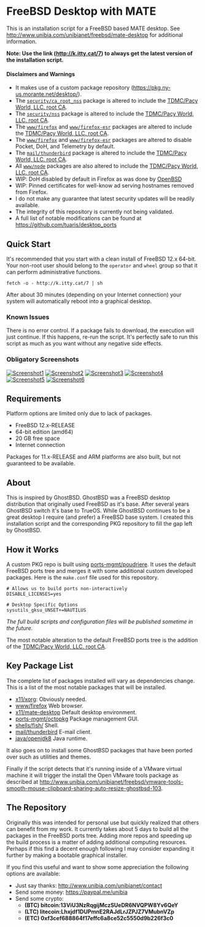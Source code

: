 # FreeBSD Desktop with MATE

This is an installation script for a FreeBSD based MATE desktop. See http://www.unibia.com/unibianet/freebsd/mate-desktop for additional information.

__Note: Use the link (http://k.itty.cat/7) to always get the latest version of the installation script.__

#### Disclaimers and Warnings

* It makes use of a custom package repository (https://pkg.ny-us.morante.net/desktop/). 
* The [`security/ca_root_nss`](https://www.freshports.org/security/ca_root_nss) package is altered to include the [TDMC/Pacy World, LLC. root CA](http://www.pacyworld.com/ca.php).
* The [`security/nss`](https://www.freshports.org/security/nss) package is altered to include the [TDMC/Pacy World, LLC. root CA](http://www.pacyworld.com/ca.php).
* The [`www/firefox`](https://www.freshports.org/www/firefox) and [`www/firefox-esr`](https://www.freshports.org/www/firefox-esr) packages are altered to include the [TDMC/Pacy World, LLC. root CA](http://www.pacyworld.com/ca.php).
* The [`www/firefox`](https://www.freshports.org/www/firefox) and [`www/firefox-esr`](https://www.freshports.org/www/firefox-esr) packages are altered to disable Pocket, DoH, and Telemetry by default.
* The [`mail/thunderbird`](https://www.freshports.org/mail/thunderbird) package is altered to include the [TDMC/Pacy World, LLC. root CA](http://www.pacyworld.com/ca.php).
* All [`www/node`](https://www.freshports.org/www/node) packages are also altered to include the [TDMC/Pacy World, LLC. root CA](http://www.pacyworld.com/ca.php).
* WIP: DoH disabled by default in Firefox as was done by [OpenBSD](https://undeadly.org/cgi?action=article;sid=20190911113856)
* WIP: Pinned certificates for well-know ad serving hostnames removed from Firefox.
* I do not make any guarantee that latest security updates will be readily available.
* The integrity of this repository is currently not being validated.
* A full list of notable modifications can be found at https://github.com/tuaris/desktop_ports

## Quick Start

It's recommended that you start with a clean install of FreeBSD 12.x 64-bit.  Your non-root user
should belong to the `operator` and `wheel` group so that it can perform administrative functions.

```
fetch -o - http://k.itty.cat/7 | sh
```

After about 30 minutes (depending on your Internet connection) your system will automatically
reboot into a graphical desktop.

### Known Issues

There is no error control.  If a package fails to download, the execution will just continue.  If this happens, re-run the script.  It's perfectly safe to run this script as much as you want without any negative side effects.

### Obligatory Screenshots

[![Screenshot1](http://venus.morante.net/downloads/unibia/screenshots/freebsd/thumb/desktop-1-250px.jpg?gh)](http://venus.morante.net/downloads/unibia/screenshots/freebsd/desktop-1.jpg)
[![Screenshot2](http://venus.morante.net/downloads/unibia/screenshots/freebsd/thumb/desktop-2-250px.jpg?gh)](http://venus.morante.net/downloads/unibia/screenshots/freebsd/desktop-2.jpg)
[![Screenshot3](http://venus.morante.net/downloads/unibia/screenshots/freebsd/thumb/desktop-3-250px.jpg?gh)](http://venus.morante.net/downloads/unibia/screenshots/freebsd/desktop-3.jpg)
[![Screenshot4](http://venus.morante.net/downloads/unibia/screenshots/freebsd/thumb/desktop-4-250px.jpg?gh)](http://venus.morante.net/downloads/unibia/screenshots/freebsd/desktop-4.jpg)
[![Screenshot5](http://venus.morante.net/downloads/unibia/screenshots/freebsd/thumb/desktop-5-250px.jpg?gh)](http://venus.morante.net/downloads/unibia/screenshots/freebsd/desktop-5.jpg)
[![Screenshot6](http://venus.morante.net/downloads/unibia/screenshots/freebsd/thumb/desktop-6-250px.jpg?gh)](http://venus.morante.net/downloads/unibia/screenshots/freebsd/desktop-6.jpg)

## Requirements

Platform options are limited only due to lack of packages.

- FreeBSD 12.x-RELEASE
- 64-bit edition (amd64)
- 20 GB free space
- Internet connection

Packages for 11.x-RELEASE and ARM platforms are also built, but not guaranteed to be available.

## About

This is inspired by GhostBSD.  GhostBSD was a FreeBSD desktop distribution that originally used FreeBSD as it's base.  After several years GhostBSD switch it's base to TrueOS.  While GhostBSD continues to be a great desktop I require (and prefer) a FreeBSD base system. I created this installation script and the corresponding PKG repository to fill the gap left by GhostBSD.

## How it Works

A custom PKG repo is built using [ports-mgmt/poudriere](https://www.freshports.org/ports-mgmt/poudriere). It uses the default FreeBSD ports tree and merges it with some additional custom developed packages.  Here is the `make.conf` file used for this repository.

```
# Allows us to build ports non-interactively
DISABLE_LICENSES=yes

# Desktop Specific Options
sysutils_gksu_UNSET+=NAUTILUS
```

*The full build scripts and configuration files will be published sometime in the future.*

The most notable alteration to the default FreeBSD ports tree is the addition of the [TDMC/Pacy World, LLC. root CA](http://www.pacyworld.com/ca.php).

## Key Package List

The complete list of packages installed will vary as dependencies change.  This is a list of the most notable packages that will be installed.

- [x11/xorg](https://www.freshports.org/x11/xorg): Obviously needed.
- [www/firefox](https://www.freshports.org/www/firefox/) Web browser.
- [x11/mate-desktop](https://www.freshports.org/x11/mate-desktop/) Default desktop environment.
- [ports-mgmt/octopkg](https://www.freshports.org/ports-mgmt/octopkg/) Package management GUI.
- [shells/fish/](https://www.freshports.org/shells/fish/) Shell.
- [mail/thunderbird](https://www.freshports.org/mail/thunderbird) E-mail client.
- [java/openjdk8](https://www.freshports.org/java/openjdk8/) Java runtime.

It also goes on to install some GhostBSD packages that have been ported over such as utilities and themes.

Finally if the script detects that it's running inside of a VMware virtual machine it will trigger the install the Open VMware tools package as described at http://www.unibia.com/unibianet/freebsd/vmware-tools-smooth-mouse-clipboard-sharing-auto-resize-ghostbsd-103.

## The Repository

Originally this was intended for personal use but quickly realized that others can benefit from my work.  It currently takes about 5 days to build all the packages in the FreeBSD ports tree.  Adding more repos and speeding up the build process is a matter of adding additional computing resources.  Perhaps if this find a decent enough following I may consider expanding it further by making a bootable graphical installer.

If you find this useful and want to show some appreciation the following options are available:

- Just say thanks: http://www.unibia.com/unibianet/contact
- Send some money: https://paypal.me/unibia
- Send some crypto: 
    - __(BTC) bitcoin:13ViU3NzRqgijMczSUeDR6NVQPW8Yv6QeY__
    - __(LTC) litecoin:Lhxjdf1DUPmnE2RAJdLrJZPJZ7VMubnVZp__  
    - __(ETC) 0xf3cef688864f17effc6a8ce52c5550d9b226f3c0__
